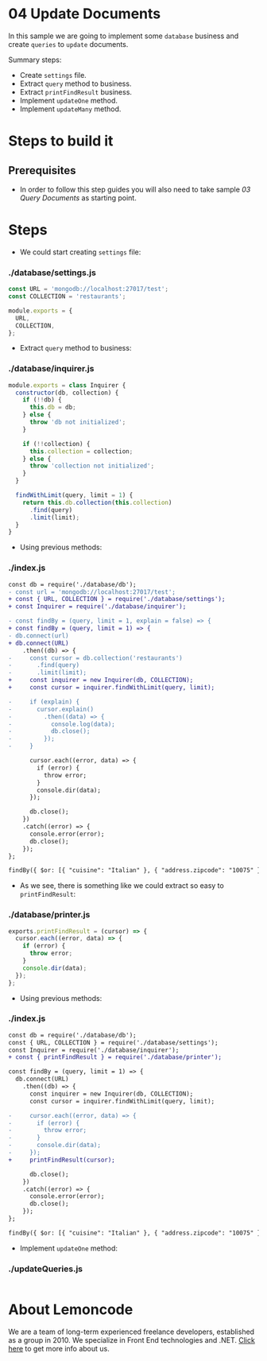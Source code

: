 # 04 Update Documents

In this sample we are going to implement some `database` business and create `queries` to `update` documents.

Summary steps:

- Create `settings` file.
- Extract `query` method to business.
- Extract `printFindResult` business.
- Implement `updateOne` method.
- Implement `updateMany` method.

# Steps to build it

## Prerequisites

- In order to follow this step guides you will also need to take sample _03 Query Documents_ as starting point.

# Steps

- We could start creating `settings` file:

### ./database/settings.js

```javascript
const URL = 'mongodb://localhost:27017/test';
const COLLECTION = 'restaurants';

module.exports = {
  URL,
  COLLECTION,
};

```

- Extract `query` method to business:

### ./database/inquirer.js

```javascript
module.exports = class Inquirer {
  constructor(db, collection) {
    if (!!db) {
      this.db = db;
    } else {
      throw 'db not initialized';
    }

    if (!!collection) {
      this.collection = collection;
    } else {
      throw 'collection not initialized';
    }
  }

  findWithLimit(query, limit = 1) {
    return this.db.collection(this.collection)
      .find(query)
      .limit(limit);
  }
}

```

- Using previous methods:

### ./index.js

```diff
const db = require('./database/db');
- const url = 'mongodb://localhost:27017/test';
+ const { URL, COLLECTION } = require('./database/settings');
+ const Inquirer = require('./database/inquirer');

- const findBy = (query, limit = 1, explain = false) => {
+ const findBy = (query, limit = 1) => {
- db.connect(url)
+ db.connect(URL)
    .then((db) => {
-     const cursor = db.collection('restaurants')
-       .find(query)
-       .limit(limit);
+     const inquirer = new Inquirer(db, COLLECTION);
+     const cursor = inquirer.findWithLimit(query, limit);

-     if (explain) {
-       cursor.explain()
-         .then((data) => {
-           console.log(data);
-           db.close();
-         });
-     }

      cursor.each((error, data) => {
        if (error) {
          throw error;
        }
        console.dir(data);
      });

      db.close();
    })
    .catch((error) => {
      console.error(error);
      db.close();
    });
};

findBy({ $or: [{ "cuisine": "Italian" }, { "address.zipcode": "10075" }] });

```

- As we see, there is something like we could extract so easy to `printFindResult`:

### ./database/printer.js

```javascript
exports.printFindResult = (cursor) => {
  cursor.each((error, data) => {
    if (error) {
      throw error;
    }
    console.dir(data);
  });
};

```

- Using previous methods:

### ./index.js

```diff
const db = require('./database/db');
const { URL, COLLECTION } = require('./database/settings');
const Inquirer = require('./database/inquirer');
+ const { printFindResult } = require('./database/printer');

const findBy = (query, limit = 1) => {
  db.connect(URL)
    .then((db) => {
      const inquirer = new Inquirer(db, COLLECTION);
      const cursor = inquirer.findWithLimit(query, limit);

-     cursor.each((error, data) => {
-       if (error) {
-         throw error;
-       }
-       console.dir(data);
-     });
+     printFindResult(cursor);

      db.close();
    })
    .catch((error) => {
      console.error(error);
      db.close();
    });
};

findBy({ $or: [{ "cuisine": "Italian" }, { "address.zipcode": "10075" }] });

```

- Implement `updateOne` method:

### ./updateQueries.js

```javascript

```

# About Lemoncode

We are a team of long-term experienced freelance developers, established as a group in 2010.
We specialize in Front End technologies and .NET. [Click here](http://lemoncode.net/services/en/#en-home) to get more info about us.
